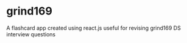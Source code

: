 # grind169
A flashcard app created using react.js useful for revising grind169 DS interview questions 
